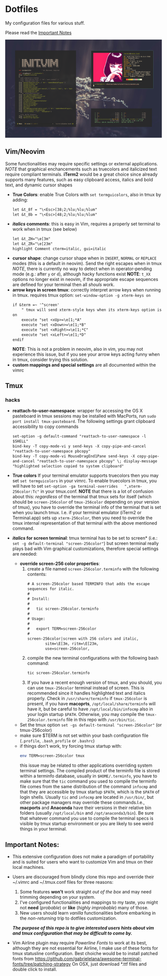 # Dotfiles

My configuration files for various stuff.

Please read the [Important Notes](README.md#important-notes)

![my setup](screenshot.png)

## Vim/Neovim

Some functionalities may require specific settings or external applications.
_NOTE_ that graphical enchancements such as truecolors and italicized text require compliant terminals.
**iTerm2** would be a great choice since already supports many features, such as easy clipboard access, italics and bold text, and dynamic cursor shapes

* **True Colors**: enable True Colors with `set termguicolors`, also in tmux by adding:
    ```vim
    let &t_8f = "\<Esc>[38;2;%lu;%lu;%lum"
    let &t_8b = "\<Esc>[48;2;%lu;%lu;%lum"
    ```
* **_italics_ comments**: this is easy in Vim, requires a properly set terminal to work when in tmux (see below)
    ```vim
    let &t_ZH="\e[3m"   
    let &t_ZR="\e[23m"
    highlight Comment cterm=italic, gui=italic
    ```
* **cursor shape**: change cursor shape when in `INSERT`, `NORMAL` or `REPLACE` modes (this is a default in neovim). Send the right escapes when in tmux
_NOTE_, there is currently no way to detect when in operator-pending mode (e.g.: after `y` or `d`), although hacky functions exist
**NOTE**: `t_XX` options no longer exist in neovim, if the appropriate escape sequences are defined for your terminal then all _shouls_ work.
* **arrow keys in screen tmux**: correctly interpret arrow keys when running in tmux. requires tmux option: `set-window-option -g xterm-keys on`
    ```vim
    if &term =~ '^screen'
        " tmux will send xterm-style keys when its xterm-keys option is on
        execute "set <xUp>=\e[1;*A"
        execute "set <xDown>=\e[1;*B"
        execute "set <xRight>=\e[1;*C"
        execute "set <xLeft>=\e[1;*D"
    endif
    ```
    **NOTE**: This is not a problem in neovim, also in vim, you may not experience this issue, but if you see your arrow keys acting funny when in tmux, consider trying this solution.
* **custom mappings and special settings** are all documented within the vimrc

## Tmux

### hacks

* **reattach-to-user-namespace**: wrapper for accessing the OS X pasteboard in tmux sessions
may be installed with MacPorts, run `sudo port install tmux-pasteboard`.
The following settings grant clipboard accessibility to copy commands
    ```tmux
    set-option -g default-command "reattach-to-user-namespace -l $SHELL"
    bind-key -T copy-mode-vi y send-keys -X copy-pipe-and-cancel "reattach-to-user-namespace pbcopy"
    bind-key -T copy-mode-vi MouseDragEnd1Pane send-keys -X copy-pipe-and-cancel "reattach-to-user-namespace pbcopy" \; display-message "highlighted selection copied to system clipboard"
    ```

* **True colors** If your terminal emulator supports truecolors then you may set `set termguicolors` in your vimrc. To enable truecolors in tmux, you will have to set `set-option -ga terminal-overrides   ",xterm-256color:Tc"` in your tmux.conf. **NOTE** that there is a lot of confusion about this: _regardless_ of the terminal that tmux sets for itself (which should be `screen-256color` of `tmux-256color` depending on your version of tmux), you have to override the terminal info of the terminal that is set when you launch tmux. I.e. if your terminal emulator (iTerm2 or Terminal.app) sets up `xterm-256color`, then you need to override the tmux internal representation of that terminal with the above mentioned command.
* **_italics_ for screen terminal**: tmux terminal has to be set to screen* (i.e.: `set -g default-terminal "screen-256color"`)
but screen terminal really plays bad with Vim graphical customizations, therefore special settings are needed:
    * **override screen-256 color properties**:
        1. create a file named `screen-256color.terminfo` with the following contents:
            ```terminfo
            # A screen-256color based TERMINFO that adds the escape sequences for italic.
            #
            # Install:
            #
            #   tic screen-256color.terminfo
            #
            # Usage:
            #
            #   export TERM=screen-256color
            #
            screen-256color|screen with 256 colors and italic,
                    sitm=\E[3m, ritm=\E[23m,
                    use=screen-256color,
            ```
        2. compile the new terminal configurations with the following bash command:
            ```bash
            tic screen-256color.terminfo
            ```
        3. If you have a recent enough version of tmux, and you should, you can use `tmux-256color` terminal instead of screen. This is recommended since it handles highlighted text and italics properly. Check in `/usr/share/terminfo` if `tmux-256color` is present, if you have **macoprts**, `/opt/local/share/terminfo` will have it, but be careful to have `/opt/local/bin/infocmp` also in your login startup `$PATH`. Otherwise, you may compile the `tmux-256color.terminfo` file in this repo with `/usr/bin/tic`.
    * Set the tmux option `set -gs default-terminal "screen-256color"` (or tmux-256color)
    * make sure $TERM is not set within your bash configuration file (`.profile`, `.bash_profile` or `.bashrc`)
    * if things don't work, try forcing tmux startup with:
        ```bash
        env TERM=screen-256color tmux
        ```
        this issue may be related to other applications overriding system terminal settings. The compiled product of the terminfo file is stored within a terminfo database, usually in `$HOME/.terminfo`, you have to make sure that the `tic` command you used to compile the terminfo file comes from the same distribution of the command `infocmp` and that they are accessible by tmux startup `$PATH`, which is the `$PATH` of login shells. Usually `tic` and `infocmp` are located in `/usr/bin/`, but other package managers may override these commands.I.e., **macports** and **Anaconda** have their versions in their relative bin folders (usually `/opt/local/bin` and `/opt/anaconda3/bin`). Be sure that whatever command you use to compile the terminal specs is visible by tmux startup environment or you are likely to see weird things in your terminal.

## Important Notes:
* This extensive configuration does not make a paradigm of portability and is suited for users who want to customize Vim and tmux on their local machines.

* Users are discouraged from blindly clone this repo and override their ~/.vimrc and ~/.tmux.conf files for three reasons:
    1. Some features **won't** work straight _out of the box_ and may need trimming depending on your system.
    2. I've configured functionalities and mappings to my taste, you might not **need** (_probable_) or **like** (_highly improbable_) many of those.
    3. New users should learn _vanilla_ functionalities before embarking in the _non-returning_ trip to dotfiles customization.

    **_The purpose of this repo is to give interested users hints about vim and tmux configuration that may be difficult to come by._**

* Vim Airline plugin may require _Powerline Fonts_ to work at its best, although they are not essential for Airline, I make use of these fonts for tmux statusline configuration. Best choiche would be to install patched fonts from https://github.com/gabrielelana/awesome-terminal-fonts/tree/patching-strategy
On OSX, just download *.ttf files and double click to install.
